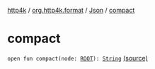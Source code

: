 [http4k](../../index.md) / [org.http4k.format](../index.md) / [Json](index.md) / [compact](./compact.md)

# compact

`open fun compact(node: `[`ROOT`](index.md#ROOT)`): `[`String`](https://kotlinlang.org/api/latest/jvm/stdlib/kotlin/-string/index.html) [(source)](https://github.com/http4k/http4k/blob/master/http4k-core/src/main/kotlin/org/http4k/format/Json.kt#L67)